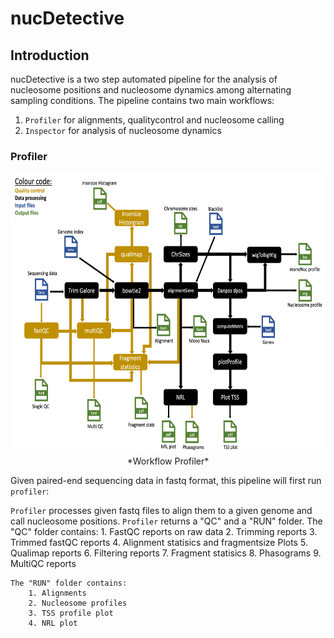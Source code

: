 # nucDetective

## Introduction
nucDetective is a two step automated pipeline for the analysis of nucleosome positions and nucleosome dynamics among alternating sampling conditions.
The pipeline contains two main workflows:

1. `Profiler` for alignments, qualitycontrol and nucleosome calling
2. `Inspector` for analysis of nucleosome dynamics

### Profiler

<p align="center">
	<img src="docs/img/Workflow_Profiler.png" width="800" height="450">
    *Workflow Profiler*
</p>

Given paired-end sequencing data in fastq format, this pipeline will first run `profiler`:

`Profiler` processes given fastq files to align them to a given genome and call nucleosome positions.
`Profiler` returns a "QC" and a "RUN" folder. 
    The "QC" folder contains:
        1. FastQC reports on raw data
        2. Trimming reports
        3. Trimmed fastQC reports
        4. Alignment statisics and fragmentsize Plots
        5. Qualimap reports
        6. Filtering reports
        7. Fragment statisics
        8. Phasograms
        9. MultiQC reports

    The "RUN" folder contains:
        1. Alignments
        2. Nucleosome profiles
        3. TSS profile plot
        4. NRL plot